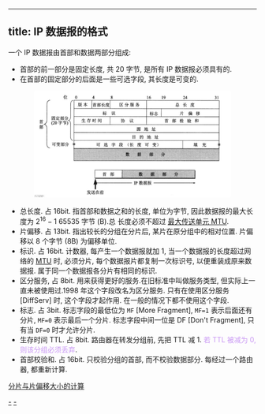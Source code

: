 
---
title: IP 数据报的格式
---

<style>
hint {
  color: gray;  
}
em {
  color: rgb(201, 152, 244);
  font-style: normal;
}
img {
  border-radius: 0.2em; 
  width: 400px;
}
</style>

一个 IP 数据报由首部和数据两部分组成: 
- 首部的前一部分是固定长度, 共 20 字节, 是所有 IP 数据报必须具有的. 
- 在首部的固定部分的后面是一些可选字段, 其长度是可变的. 

<div style="text-align: center;">

![](/assets/ipv4-header.png)

</div>

- 总长度. 占 16bit. 指首部和数据之和的长度, 单位为字节, 因此数据报的最大长度为 $2^{16}-1$ 65535 字节 (B).总 长度必须不超过 [最大传送单元 MTU](/408/network/maximum-transmission-unit.md). 
- 片偏移. 占 13bit. 指出较长的分组在分片后, 某片在原分组中的相对位置. 片偏移以 8 个字节 (8B) 为偏移单位. 
- 标识. 占 16bit. 计数器, 每产生一个数据报就加 1, 当一个数据报的长度超过网络的 [MTU](/408/network/maximum-transmission-unit.md) 时, 必须分片, 每个数据报片都复制一次标识号, 以便重装成原来数据报. 属于同一个数据报各分片有相同的标识. 
- 区分服务, 占 8bit. 用来获得更好的服务.在旧标准中叫做服务类型, 但实际上一直未被使用过.1998 年这个字段改名为区分服务. 只有在使用区分服务 [DiffServ] 时, 这个字段才起作用. 在一般的情况下都不使用这个字段. 
- 标志. 占 3bit. 标志字段的最低位为 `MF` [More Fragment], `MF=1` 表示后面还有分片, `MF=0` 表示最后一个分片. 标志字段中间一位是 DF [Don't Fragment], 只有当 `DF=0` 时才允许分片. 
- 生存时间 TTL. 占 8bit. 路由器在转发分组前, 先把 TTL 减 1. *若 TTL 被减为 0, 则该分组必须丢弃*. 
- 首部校验和. 占 16bit. 只校验分组的首部, 而不校验数据部分. 每经过一个路由器, 都重新计算. 

[分片与片偏移大小的计算](/408/network/sharding-offset.md#:embed)

[-](/408/network/ip-forward-group.md#:embed)
[-](/408/network/ip-convert-mac.md#:embed)
